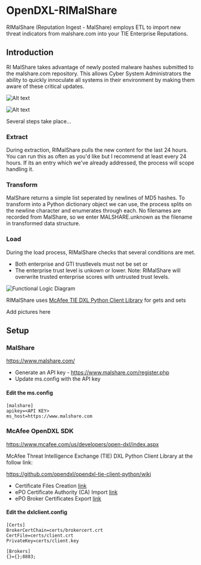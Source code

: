 # OpenDXL-RIMalShare
RIMalShare (Reputation Ingest - MalShare) employs ETL to import new threat indicators from malshare.com into your TIE Enterprise Reputations.

## Introduction

RI MalShare takes advantage of newly posted malware hashes submitted to the malshare.com repository. This allows Cyber System Administrators the ability to quickly innoculate all systems in their environment by making them aware of these critical updates.

![Alt text](http://i.imgur.com/ieRKWIy.png "Output 1")

![Alt text](http://i.imgur.com/rEoABuq.png "TIE Output")

Several steps take place...
### Extract
  During extraction, RIMalShare pulls the new content for the last 24 hours. You can run this as often as you'd like but I recommend at least every 24 hours. If its an entry which we've already addressed, the process will scope handling it.
 
### Transform

  MalShare returns a simple list seperated by newlines of MD5 hashes. To transform into a Python dictionary object we can use, the process splits on the newline character and enumerates through each.
  No filenames are recorded from MalShare, so we enter MALSHARE.unknown as the filename in transformed data structure.
  
### Load
  
  During the load process, RIMalShare checks that several conditions are met.
  * Both enterprise and GTI trustlevels must not be set
  or
  * The enterprise trust level is unkown or lower. 
  Note: RIMalShare will overwrite trusted enterprise scores with untrusted trust levels.
  
![Functional Logic Diagram](http://i.imgur.com/B3C9ge5.png "FLD")
  

  
  
  
RIMalShare uses [McAfee TIE DXL Python Client Library](https://github.com/opendxl/opendxl-tie-client-python) for gets and sets

Add pictures here

## Setup

### MalShare

https://www.malshare.com/

* Generate an API key - https://www.malshare.com/register.php
* Update ms.config with the API key
#### Edit the ms.config
```
[malshare]
apikey=<API KEY>
ms_host=https://www.malshare.com

```

### McAfee OpenDXL SDK

https://www.mcafee.com/us/developers/open-dxl/index.aspx

McAfee Threat Intelligence Exchange (TIE) DXL Python Client Library at the follow link:

https://github.com/opendxl/opendxl-tie-client-python/wiki

* Certificate Files Creation [link](https://opendxl.github.io/opendxl-client-python/pydoc/certcreation.html)
* ePO Certificate Authority (CA) Import [link](https://opendxl.github.io/opendxl-client-python/pydoc/epocaimport.html)
* ePO Broker Certificates Export  [link](https://opendxl.github.io/opendxl-client-python/pydoc/epobrokercertsexport.html)



#### Edit the dxlclient.config
```
[Certs]
BrokerCertChain=certs/brokercert.crt
CertFile=certs/client.crt
PrivateKey=certs/client.key

[Brokers]
{}={};8883;
```
